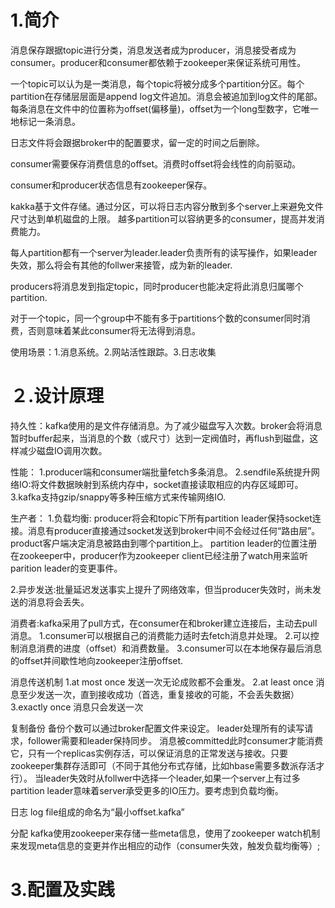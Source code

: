 # 1.简介

消息保存跟据topic进行分类，消息发送者成为producer，消息接受者成为consumer。producer和consumer都依赖于zookeeper来保证系统可用性。

一个topic可以认为是一类消息，每个topic将被分成多个partition分区。每个partition在存储层层面是append log文件追加。消息会被追加到log文件的尾部。
每条消息在文件中的位置称为offset(偏移量)，offset为一个long型数字，它唯一地标记一条消息。

日志文件将会跟据broker中的配置要求，留一定的时间之后删除。

consumer需要保存消费信息的offset。消费时offset将会线性的向前驱动。

consumer和producer状态信息有zookeeper保存。

kakka基于文件存储。通过分区，可以将日志内容分散到多个server上来避免文件尺寸达到单机磁盘的上限。
越多partition可以容纳更多的consumer，提高并发消费能力。

每人partition都有一个server为leader.leader负责所有的读写操作，如果leader失效，那么将会有其他的follwer来接管，成为新的leader.

producers将消息发到指定topic，同时producer也能决定将此消息归属哪个partition.

对于一个topic，同一个group中不能有多于partitions个数的consumer同时消费，否则意味着某此consumer将无法得到消息。

使用场景：1.消息系统。2.网站活性跟踪。3.日志收集

# ２.设计原理

持久性：kafka使用的是文件存储消息。为了减少磁盘写入次数。broker会将消息暂时buffer起来，当消息的个数（或尺寸）达到一定阀值时，再flush到磁盘，这样减少磁盘IO调用次数。

性能：
1.producer端和consumer端批量fetch多条消息。
2.sendfile系统提升网络IO:将文件数据映射到系统内存中，socket直接读取相应的内存区域即可。
3.kafka支持gzip/snappy等多种压缩方式来传输网络IO.

生产者：
1.负载均衡:
producer将会和topic下所有partition leader保持socket连接。消息有producer直接通过socket发送到broker中间不会经过任何“路由层”。
product客户端决定消息被路由到哪个partition上。
partition leader的位置注册在zookeeper中，producer作为zookeeper client已经注册了watch用来监听parition leader的变更事件。

2.异步发送:批量延迟发送事实上提升了网络效率，但当producer失效时，尚未发送的消息将会丢失。

消费者:kafka采用了pull方式，在consumer在和broker建立连接后，主动去pull消息。
1.consumer可以根据自己的消费能力适时去fetch消息并处理。
2.可以控制消息消费的进度（offset）和消费数量。
3.consumer可以在本地保存最后消息的offset并间歇性地向zookeeper注册offset.

消息传送机制
1.at most once 发送一次无论成败都不会重发。
2.at least once 消息至少发送一次，直到接收成功（首选，重复接收的可能，不会丢失数据）
3.exactly once 消息只会发送一次

复制备份
备份个数可以通过broker配置文件来设定。
leader处理所有的读写请求，follower需要和leader保持同步。
消息被committed此时consumer才能消费它，只有一个replicas实例存活，可以保证消息的正常发送与接收。只要zookeeper集群存活即可（不同于其他分布式存储，比如hbase需要多数派存活才行）。
当leader失效时从follwer中选择一个leader,如果一个server上有过多partition leader意味着server承受更多的IO压力。要考虑到负载均衡。

日志
log file组成的命名为“最小offset.kafka”

分配
kafka使用zookeeper来存储一些meta信息，使用了zookeeper watch机制来发现meta信息的变更并作出相应的动作（consumer失效，触发负载均衡等）;


# 3.配置及实践


